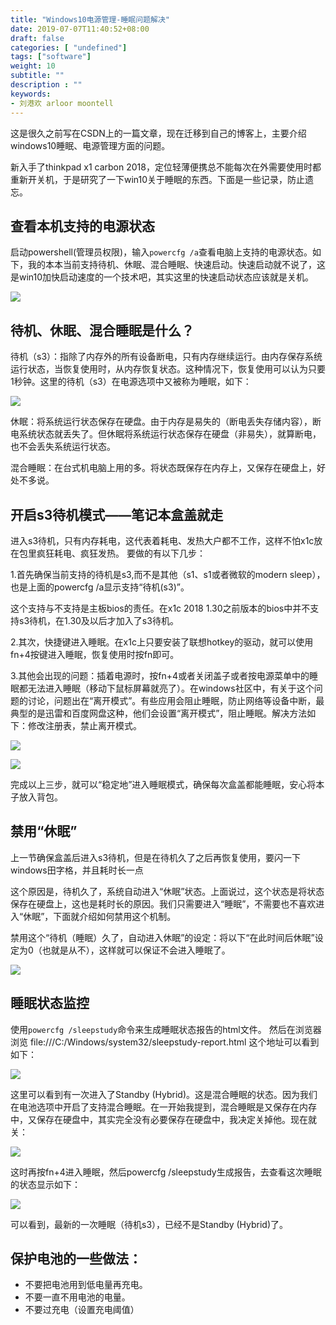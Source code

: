 ```yaml
---
title: "Windows10电源管理-睡眠问题解决"
date: 2019-07-07T11:40:52+08:00
draft: false
categories: [ "undefined"]
tags: ["software"]
weight: 10
subtitle: ""
description : ""
keywords:
- 刘港欢 arloor moontell
---
```


这是很久之前写在CSDN上的一篇文章，现在迁移到自己的博客上，主要介绍windows10睡眠、电源管理方面的问题。
<!--more-->

新入手了thinkpad x1 carbon 2018，定位轻薄便携总不能每次在外需要使用时都重新开关机，于是研究了一下win10关于睡眠的东西。下面是一些记录，防止遗忘。

## 查看本机支持的电源状态

启动powershell(管理员权限)，输入`powercfg /a`查看电脑上支持的电源状态。如下，我的本本当前支持待机、休眠、混合睡眠、快速启动。快速启动就不说了，这是win10加快启动速度的一个技术吧，其实这里的快速启动状态应该就是关机。

![](/img/window10-powerstatus.png)

## 待机、休眠、混合睡眠是什么？

待机（s3）：指除了内存外的所有设备断电，只有内存继续运行。由内存保存系统运行状态，当恢复使用时，从内存恢复状态。这种情况下，恢复使用可以认为只要1秒钟。这里的待机（s3）在电源选项中又被称为睡眠，如下：

![](/img/windows10-power-control.png)

休眠：将系统运行状态保存在硬盘。由于内存是易失的（断电丢失存储内容），断电系统状态就丢失了。但休眠将系统运行状态保存在硬盘（非易失），就算断电，也不会丢失系统运行状态。

混合睡眠：在台式机电脑上用的多。将状态既保存在内存上，又保存在硬盘上，好处不多说。

## 开启s3待机模式——笔记本盒盖就走

进入s3待机，只有内存耗电，这代表着耗电、发热大户都不工作，这样不怕x1c放在包里疯狂耗电、疯狂发热。
要做的有以下几步：

1.首先确保当前支持的待机是s3,而不是其他（s1、s1或者微软的modern sleep），也是上面的powercfg /a显示支持“待机(s3)”。

这个支持与不支持是主板bios的责任。在x1c 2018 1.30之前版本的bios中并不支持s3待机，在1.30及以后才加入了s3待机。

2.其次，快捷键进入睡眠。在x1c上只要安装了联想hotkey的驱动，就可以使用fn+4按键进入睡眠，恢复使用时按fn即可。

3.其他会出现的问题：插着电源时，按fn+4或者关闭盖子或者按电源菜单中的睡眠都无法进入睡眠（移动下鼠标屏幕就亮了）。在windows社区中，有关于这个问题的讨论，问题出在“离开模式”。有些应用会阻止睡眠，防止网络等设备中断，最典型的是迅雷和百度网盘这种，他们会设置“离开模式”，阻止睡眠。解决方法如下：修改注册表，禁止离开模式。

![](/img/likaimoshi.png)

![](/img/regitedit.png)

完成以上三步，就可以“稳定地”进入睡眠模式，确保每次盒盖都能睡眠，安心将本子放入背包。

## 禁用“休眠”

上一节确保盒盖后进入s3待机，但是在待机久了之后再恢复使用，要闪一下windows田字格，并且耗时长一点

这个原因是，待机久了，系统自动进入“休眠”状态。上面说过，这个状态是将状态保存在硬盘上，这也是耗时长的原因。我们只需要进入“睡眠”，不需要也不喜欢进入“休眠”，下面就介绍如何禁用这个机制。

禁用这个“待机（睡眠）久了，自动进入休眠”的设定：将以下“在此时间后休眠”设定为0（也就是从不），这样就可以保证不会进入睡眠了。

![](/img/no-xiumian.png)

## 睡眠状态监控

使用`powercfg /sleepstudy`命令来生成睡眠状态报告的html文件。
然后在浏览器浏览 file:///C:/Windows/system32/sleepstudy-report.html 这个地址可以看到如下：

![](/img/sleepstudy.png)

这里可以看到有一次进入了Standby (Hybrid)。这是混合睡眠的状态。因为我们在电池选项中开启了支持混合睡眠。在一开始我提到，混合睡眠是又保存在内存中，又保存在硬盘中，其实完全没有必要保存在硬盘中，我决定关掉他。现在就关：

![](/img/no-hunheshuimian.png)

这时再按fn+4进入睡眠，然后powercfg /sleepstudy生成报告，去查看这次睡眠的状态显示如下：

![](/img/sleepstudy2.png)

可以看到，最新的一次睡眠（待机s3），已经不是Standby (Hybrid)了。

## 保护电池的一些做法：

- 不要把电池用到低电量再充电。
- 不要一直不用电池的电量。
- 不要过充电（设置充电阈值） 
